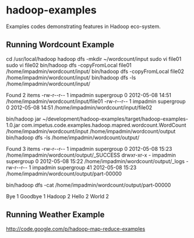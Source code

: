 hadoop-examples
===============

Examples codes demonstrating features in Hadoop eco-system.

Running Wordcount Example
------------------------------------
cd /usr/local/hadoop
hadoop dfs -mkdir ~/wordcount/input
sudo vi file01
sudo vi file02
bin/hadoop dfs -copyFromLocal file01 /home/impadmin/wordcount/input/
bin/hadoop dfs -copyFromLocal file02 /home/impadmin/wordcount/input/
bin/hadoop dfs -ls /home/impadmin/wordcount/input/

Found 2 items
-rw-r--r--   1 impadmin supergroup          0 2012-05-08 14:51 /home/impadmin/wordcount/input/file01
-rw-r--r--   1 impadmin supergroup          0 2012-05-08 14:51 /home/impadmin/wordcount/input/file02

bin/hadoop jar ~/development/hadoop-examples/target/hadoop-examples-1.0.jar com.impetus.code.examples.hadoop.mapred.wordcount.WordCount /home/impadmin/wordcount/input /home/impadmin/wordcount/output
bin/hadoop dfs -ls /home/impadmin/wordcount/output/

Found 3 items
-rw-r--r--   1 impadmin supergroup          0 2012-05-08 15:23 /home/impadmin/wordcount/output/_SUCCESS
drwxr-xr-x   - impadmin supergroup          0 2012-05-08 15:22 /home/impadmin/wordcount/output/_logs
-rw-r--r--   1 impadmin supergroup         41 2012-05-08 15:23 /home/impadmin/wordcount/output/part-00000

bin/hadoop dfs -cat /home/impadmin/wordcount/output/part-00000

Bye	1
Goodbye	1
Hadoop	2
Hello	2
World	2

Running Weather Example
-------------------------------




http://code.google.com/p/hadoop-map-reduce-examples

